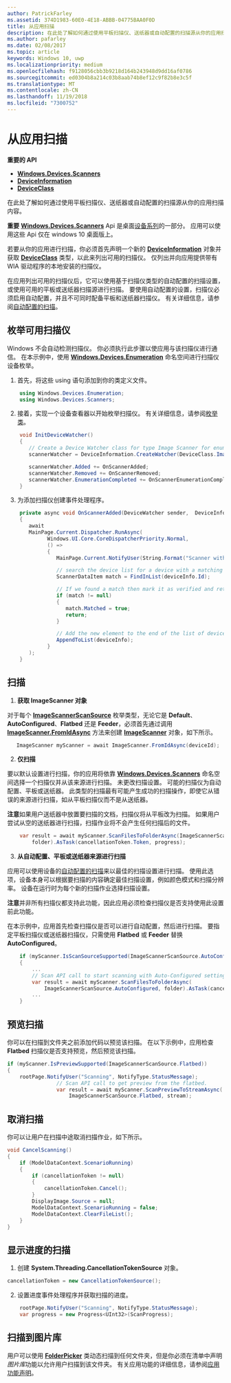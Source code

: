 ```yaml
---
author: PatrickFarley
ms.assetid: 374D1983-60E0-4E18-ABBB-04775BAA0F0D
title: 从应用扫描
description: 在此处了解如何通过使用平板扫描仪、送纸器或自动配置的扫描源从你的应用扫描内容。
ms.author: pafarley
ms.date: 02/08/2017
ms.topic: article
keywords: Windows 10, uwp
ms.localizationpriority: medium
ms.openlocfilehash: f9128056cbb3b9218d164b243948d9dd16af0786
ms.sourcegitcommit: ed0304b8a214c03b8aab74b8ef12c9f82b8e3c5f
ms.translationtype: MT
ms.contentlocale: zh-CN
ms.lasthandoff: 11/19/2018
ms.locfileid: "7300752"
---
```

# <a name="scan-from-your-app"></a>从应用扫描


**重要的 API**

-   [**Windows.Devices.Scanners**](https://msdn.microsoft.com/library/windows/apps/Dn264250)
-   [**DeviceInformation**](https://msdn.microsoft.com/library/windows/apps/BR225393)
-   [**DeviceClass**](https://msdn.microsoft.com/library/windows/apps/BR225381)

在此处了解如何通过使用平板扫描仪、送纸器或自动配置的扫描源从你的应用扫描内容。

**重要** [**Windows.Devices.Scanners**](https://msdn.microsoft.com/library/windows/apps/Dn264250) Api 是桌面[设备系列](https://msdn.microsoft.com/library/windows/apps/Dn894631)的一部分。 应用可以使用这些 Api 仅在 windows 10 桌面版上。

若要从你的应用进行扫描，你必须首先声明一个新的 [**DeviceInformation**](https://msdn.microsoft.com/library/windows/apps/BR225393) 对象并获取 [**DeviceClass**](https://msdn.microsoft.com/library/windows/apps/BR225381) 类型，以此来列出可用的扫描仪。 仅列出并向应用提供带有 WIA 驱动程序的本地安装的扫描仪。

在应用列出可用的扫描仪后，它可以使用基于扫描仪类型的自动配置的扫描设置，或使用可用的平板或送纸器扫描源进行扫描。 要使用自动配置的设置，扫描仪必须启用自动配置，并且不可同时配备平板和送纸器扫描仪。 有关详细信息，请参阅[自动配置的扫描](https://msdn.microsoft.com/library/windows/hardware/Ff539393)。

## <a name="enumerate-available-scanners"></a>枚举可用扫描仪

Windows 不会自动检测扫描仪。 你必须执行此步骤以使应用与该扫描仪进行通信。 在本示例中，使用 [**Windows.Devices.Enumeration**](https://msdn.microsoft.com/library/windows/apps/BR225459) 命名空间进行扫描仪设备枚举。

1.  首先，将这些 using 语句添加到你的类定义文件。

``` csharp
    using Windows.Devices.Enumeration;
    using Windows.Devices.Scanners;
```

2.  接着，实现一个设备查看器以开始枚举扫描仪。 有关详细信息，请参阅[枚举类](enumerate-devices.md)。

```csharp
    void InitDeviceWatcher()
    {
       // Create a Device Watcher class for type Image Scanner for enumerating scanners
       scannerWatcher = DeviceInformation.CreateWatcher(DeviceClass.ImageScanner);

       scannerWatcher.Added += OnScannerAdded;
       scannerWatcher.Removed += OnScannerRemoved;
       scannerWatcher.EnumerationCompleted += OnScannerEnumerationComplete;
    }
```

3.  为添加扫描仪创建事件处理程序。

```csharp
    private async void OnScannerAdded(DeviceWatcher sender,  DeviceInformation deviceInfo)
    {
       await
       MainPage.Current.Dispatcher.RunAsync(
             Windows.UI.Core.CoreDispatcherPriority.Normal,
             () =>
             {
                MainPage.Current.NotifyUser(String.Format("Scanner with device id {0} has been added", deviceInfo.Id), NotifyType.StatusMessage);

                // search the device list for a device with a matching device id
                ScannerDataItem match = FindInList(deviceInfo.Id);

                // If we found a match then mark it as verified and return
                if (match != null)
                {
                   match.Matched = true;
                   return;
                }

                // Add the new element to the end of the list of devices
                AppendToList(deviceInfo);
             }
       );
    }
```

## <a name="scan"></a>扫描

1.  **获取 ImageScanner 对象**

对于每个 [**ImageScannerScanSource**](https://msdn.microsoft.com/library/windows/apps/Dn264238) 枚举类型，无论它是 **Default**、**AutoConfigured**、**Flatbed** 还是 **Feeder**，必须首先通过调用 [**ImageScanner.FromIdAsync**](https://msdn.microsoft.com/library/windows/apps/windows.devices.scanners.imagescanner.fromidasync) 方法来创建 [**ImageScanner**](https://msdn.microsoft.com/library/windows/apps/Dn263806) 对象，如下所示。

 ```csharp
    ImageScanner myScanner = await ImageScanner.FromIdAsync(deviceId);
 ```

2.  **仅扫描**

要以默认设置进行扫描，你的应用将依靠 [**Windows.Devices.Scanners**](https://msdn.microsoft.com/library/windows/apps/Dn264250) 命名空间选择一个扫描仪并从该来源进行扫描。 未更改扫描设置。 可能的扫描仪为自动配置、平板或送纸器。 此类型的扫描最有可能产生成功的扫描操作，即使它从错误的来源进行扫描，如从平板扫描仪而不是从送纸器。

**注意**如果用户送纸器中放置要扫描的文档，扫描仪将从平板改为扫描。 如果用户尝试从空的送纸器进行扫描，扫描作业将不会产生任何扫描后的文件。
 
```csharp
    var result = await myScanner.ScanFilesToFolderAsync(ImageScannerScanSource.Default,
        folder).AsTask(cancellationToken.Token, progress);
```

3.  **从自动配置、平板或送纸器来源进行扫描**

应用可以使用设备的[自动配置的扫描](https://msdn.microsoft.com/library/windows/hardware/Ff539393)来以最佳的扫描设置进行扫描。 使用此选项，设备本身可以根据要扫描的内容确定最佳扫描设置，例如颜色模式和扫描分辨率。 设备在运行时为每个新的扫描作业选择扫描设置。

**注意**并非所有扫描仪都支持此功能，因此应用必须检查扫描仪是否支持使用此设置前此功能。

在本示例中，应用首先检查扫描仪是否可以进行自动配置，然后进行扫描。 要指定平板扫描仪或送纸器扫描仪，只需使用 **Flatbed** 或 **Feeder** 替换 **AutoConfigured**。

```csharp
    if (myScanner.IsScanSourceSupported(ImageScannerScanSource.AutoConfigured))
    {
        ...
        // Scan API call to start scanning with Auto-Configured settings.
        var result = await myScanner.ScanFilesToFolderAsync(
            ImageScannerScanSource.AutoConfigured, folder).AsTask(cancellationToken.Token, progress);
        ...
    }
```

## <a name="preview-the-scan"></a>预览扫描

你可以在扫描到文件夹之前添加代码以预览该扫描。 在以下示例中，应用检查 **Flatbed** 扫描仪是否支持预览，然后预览该扫描。

```csharp
if (myScanner.IsPreviewSupported(ImageScannerScanSource.Flatbed))
{
    rootPage.NotifyUser("Scanning", NotifyType.StatusMessage);
                // Scan API call to get preview from the flatbed.
                var result = await myScanner.ScanPreviewToStreamAsync(
                    ImageScannerScanSource.Flatbed, stream);
```

## <a name="cancel-the-scan"></a>取消扫描

你可以让用户在扫描中途取消扫描作业，如下所示。

```csharp
void CancelScanning()
{
    if (ModelDataContext.ScenarioRunning)
    {
        if (cancellationToken != null)
        {
            cancellationToken.Cancel();
        }                
        DisplayImage.Source = null;
        ModelDataContext.ScenarioRunning = false;
        ModelDataContext.ClearFileList();
    }
}
```

## <a name="scan-with-progress"></a>显示进度的扫描

1.  创建 **System.Threading.CancellationTokenSource** 对象。

```csharp
cancellationToken = new CancellationTokenSource();
```

2.  设置进度事件处理程序并获取扫描的进度。

```csharp
    rootPage.NotifyUser("Scanning", NotifyType.StatusMessage);
    var progress = new Progress<UInt32>(ScanProgress);
```

## <a name="scanning-to-the-pictures-library"></a>扫描到图片库

用户可以使用 [**FolderPicker**](https://msdn.microsoft.com/library/windows/apps/BR207881) 类动态扫描到任何文件夹，但是你必须在清单中声明*图片库*功能以允许用户扫描到该文件夹。 有关应用功能的详细信息，请参阅[应用功能声明](https://msdn.microsoft.com/library/windows/apps/Mt270968)。

